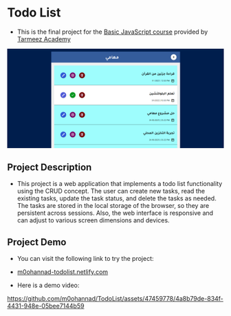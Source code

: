 # Todo List

- This is the final project for the [Basic JavaScript course](https://www.youtube.com/playlist?list=PLYyqC4bNbCIeLEjcSPO61bsGPKEvYceb0) provided by [Tarmeez Academy](https://www.youtube.com/@tarmeez/playlists)

![Demo image](/assets/Demo.png)

## Project Description

<!-- - This project is a simple todo list that allows the user to add, delete, mark tasks as completed and store them in the browser's local storage. -->

- This project is a web application that implements a todo list functionality using the CRUD concept. The user can create new tasks, read the existing tasks, update the task status, and delete the tasks as needed. The tasks are stored in the local storage of the browser, so they are persistent across sessions. Also, the web interface is responsive and can adjust to various screen dimensions and devices.


## Project Demo

- You can visit the following link to try the project:
- [m0ohannad-todolist.netlify.com](https://m0ohannad-todolist.netlify.app/)

- Here is a demo video:

https://github.com/m0ohannad/TodoList/assets/47459778/4a8b79de-834f-4431-948e-05bee7144b59

